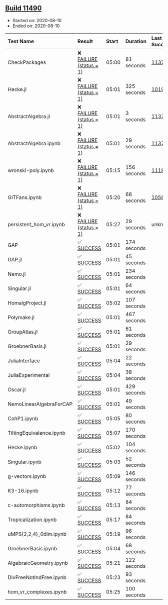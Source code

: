 ## [Build 11490](https://oscarci.mathematik.uni-kl.de/job/oscar/11490/)

* Started on: 2020-08-10
* Ended on: 2020-08-10

| Test Name    | Result | Start | Duration | Last Success | First Failure |
|:-------------|:-------|:------|:---------|:-------------|:--------------|
| CheckPackages | ❌ [FAILURE (status = 1)](https://oscarci.mathematik.uni-kl.de/job/oscar/11490/artifact/logs/build-11490/CheckPackages.log) | 05:00 | 81 seconds | [11376](https://oscarci.mathematik.uni-kl.de/job/oscar/11376/) | [11377](https://oscarci.mathematik.uni-kl.de/job/oscar/11377/) |
| Hecke.jl | ❌ [FAILURE (status = 1)](https://oscarci.mathematik.uni-kl.de/job/oscar/11490/artifact/logs/build-11490/Hecke.jl.log) | 05:01 | 325 seconds | [10197](https://oscarci.mathematik.uni-kl.de/job/oscar/10197/) | [10198](https://oscarci.mathematik.uni-kl.de/job/oscar/10198/) |
| AbstractAlgebra.jl | ❌ [FAILURE (status = 1)](https://oscarci.mathematik.uni-kl.de/job/oscar/11490/artifact/logs/build-11490/AbstractAlgebra.jl.log) | 05:01 | 3 seconds | [11376](https://oscarci.mathematik.uni-kl.de/job/oscar/11376/) | [11377](https://oscarci.mathematik.uni-kl.de/job/oscar/11377/) |
| AbstractAlgebra.ipynb | ❌ [FAILURE (status = 1)](https://oscarci.mathematik.uni-kl.de/job/oscar/11490/artifact/logs/build-11490/AbstractAlgebra.ipynb.log) | 05:01 | 29 seconds | [11376](https://oscarci.mathematik.uni-kl.de/job/oscar/11376/) | [11377](https://oscarci.mathematik.uni-kl.de/job/oscar/11377/) |
| wronski-poly.ipynb | ❌ [FAILURE (status = 1)](https://oscarci.mathematik.uni-kl.de/job/oscar/11490/artifact/logs/build-11490/wronski-poly.ipynb.log) | 05:15 | 156 seconds | [11192](https://oscarci.mathematik.uni-kl.de/job/oscar/11192/) | [11193](https://oscarci.mathematik.uni-kl.de/job/oscar/11193/) |
| GITFans.ipynb | ❌ [FAILURE (status = 1)](https://oscarci.mathematik.uni-kl.de/job/oscar/11490/artifact/logs/build-11490/GITFans.ipynb.log) | 05:20 | 68 seconds | [10566](https://oscarci.mathematik.uni-kl.de/job/oscar/10566/) | [10567](https://oscarci.mathematik.uni-kl.de/job/oscar/10567/) |
| persistent_hom_vr.ipynb | ❌ [FAILURE (status = 1)](https://oscarci.mathematik.uni-kl.de/job/oscar/11490/artifact/logs/build-11490/persistent_hom_vr.ipynb.log) | 05:27 | 29 seconds | unknown | unknown |
| GAP | ✅ [SUCCESS](https://oscarci.mathematik.uni-kl.de/job/oscar/11490/artifact/logs/build-11490/GAP.log) | 05:01 | 174 seconds |  |  |
| GAP.jl | ✅ [SUCCESS](https://oscarci.mathematik.uni-kl.de/job/oscar/11490/artifact/logs/build-11490/GAP.jl.log) | 05:01 | 45 seconds |  |  |
| Nemo.jl | ✅ [SUCCESS](https://oscarci.mathematik.uni-kl.de/job/oscar/11490/artifact/logs/build-11490/Nemo.jl.log) | 05:01 | 234 seconds |  |  |
| Singular.jl | ✅ [SUCCESS](https://oscarci.mathematik.uni-kl.de/job/oscar/11490/artifact/logs/build-11490/Singular.jl.log) | 05:01 | 64 seconds |  |  |
| HomalgProject.jl | ✅ [SUCCESS](https://oscarci.mathematik.uni-kl.de/job/oscar/11490/artifact/logs/build-11490/HomalgProject.jl.log) | 05:02 | 107 seconds |  |  |
| Polymake.jl | ✅ [SUCCESS](https://oscarci.mathematik.uni-kl.de/job/oscar/11490/artifact/logs/build-11490/Polymake.jl.log) | 05:01 | 467 seconds |  |  |
| GroupAtlas.jl | ✅ [SUCCESS](https://oscarci.mathematik.uni-kl.de/job/oscar/11490/artifact/logs/build-11490/GroupAtlas.jl.log) | 05:01 | 61 seconds |  |  |
| GroebnerBasis.jl | ✅ [SUCCESS](https://oscarci.mathematik.uni-kl.de/job/oscar/11490/artifact/logs/build-11490/GroebnerBasis.jl.log) | 05:01 | 29 seconds |  |  |
| JuliaInterface | ✅ [SUCCESS](https://oscarci.mathematik.uni-kl.de/job/oscar/11490/artifact/logs/build-11490/JuliaInterface.log) | 05:04 | 22 seconds |  |  |
| JuliaExperimental | ✅ [SUCCESS](https://oscarci.mathematik.uni-kl.de/job/oscar/11490/artifact/logs/build-11490/JuliaExperimental.log) | 05:04 | 38 seconds |  |  |
| Oscar.jl | ✅ [SUCCESS](https://oscarci.mathematik.uni-kl.de/job/oscar/11490/artifact/logs/build-11490/Oscar.jl.log) | 05:01 | 429 seconds |  |  |
| NemoLinearAlgebraForCAP | ✅ [SUCCESS](https://oscarci.mathematik.uni-kl.de/job/oscar/11490/artifact/logs/build-11490/NemoLinearAlgebraForCAP.log) | 05:01 | 49 seconds |  |  |
| CohP1.ipynb | ✅ [SUCCESS](https://oscarci.mathematik.uni-kl.de/job/oscar/11490/artifact/logs/build-11490/CohP1.ipynb.log) | 05:05 | 80 seconds |  |  |
| TiltingEquivalence.ipynb | ✅ [SUCCESS](https://oscarci.mathematik.uni-kl.de/job/oscar/11490/artifact/logs/build-11490/TiltingEquivalence.ipynb.log) | 05:07 | 170 seconds |  |  |
| Hecke.ipynb | ✅ [SUCCESS](https://oscarci.mathematik.uni-kl.de/job/oscar/11490/artifact/logs/build-11490/Hecke.ipynb.log) | 05:02 | 104 seconds |  |  |
| Singular.ipynb | ✅ [SUCCESS](https://oscarci.mathematik.uni-kl.de/job/oscar/11490/artifact/logs/build-11490/Singular.ipynb.log) | 05:03 | 52 seconds |  |  |
| g-vectors.ipynb | ✅ [SUCCESS](https://oscarci.mathematik.uni-kl.de/job/oscar/11490/artifact/logs/build-11490/g-vectors.ipynb.log) | 05:09 | 146 seconds |  |  |
| K3-16.ipynb | ✅ [SUCCESS](https://oscarci.mathematik.uni-kl.de/job/oscar/11490/artifact/logs/build-11490/K3-16.ipynb.log) | 05:12 | 77 seconds |  |  |
| c-automorphisms.ipynb | ✅ [SUCCESS](https://oscarci.mathematik.uni-kl.de/job/oscar/11490/artifact/logs/build-11490/c-automorphisms.ipynb.log) | 05:13 | 84 seconds |  |  |
| Tropicalization.ipynb | ✅ [SUCCESS](https://oscarci.mathematik.uni-kl.de/job/oscar/11490/artifact/logs/build-11490/Tropicalization.ipynb.log) | 05:17 | 84 seconds |  |  |
| uMPS(2,2,4)_0dim.ipynb | ✅ [SUCCESS](https://oscarci.mathematik.uni-kl.de/job/oscar/11490/artifact/logs/build-11490/uMPS-2-2-4-_0dim.ipynb.log) | 05:19 | 96 seconds |  |  |
| GroebnerBasis.ipynb | ✅ [SUCCESS](https://oscarci.mathematik.uni-kl.de/job/oscar/11490/artifact/logs/build-11490/GroebnerBasis.ipynb.log) | 05:04 | 68 seconds |  |  |
| AlgebraicGeometry.ipynb | ✅ [SUCCESS](https://oscarci.mathematik.uni-kl.de/job/oscar/11490/artifact/logs/build-11490/AlgebraicGeometry.ipynb.log) | 05:21 | 122 seconds |  |  |
| DivFreeNotIndFree.ipynb | ✅ [SUCCESS](https://oscarci.mathematik.uni-kl.de/job/oscar/11490/artifact/logs/build-11490/DivFreeNotIndFree.ipynb.log) | 05:23 | 93 seconds |  |  |
| hom_vr_complexes.ipynb | ✅ [SUCCESS](https://oscarci.mathematik.uni-kl.de/job/oscar/11490/artifact/logs/build-11490/hom_vr_complexes.ipynb.log) | 05:25 | 100 seconds |  |  |
